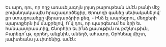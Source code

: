
Եւ արդ, դու, որ ողջ առաւելագոյն լոյսդ
բարութեան
Ամէն բանի մէջ բովանդակապէս հրաշագործեցիր,
Ցրուողի գանձը սեփականելով` քո ստացուածքը
վերադարձրիր քեզ, -
Ինձ էլ ապրեցրու, մեղքերի պարտքերն իմ
մաքրելով,
Ո՜վ դու, որ պարգեւում ես ձրի եւ
հանպատրաստից,
Շնորհիր եւ ի՛նձ քաւութիւն ու բժշկութիւն,
Բարեգո՜ւթ, զօրեղ, անքնին, անեղծ, ահաւոր,
Օրհնեալ միշտ, յաւիտեանս յաւիտենից. ամէն:



